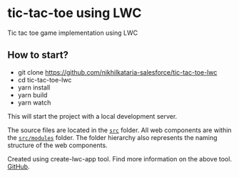 # tic-tac-toe using LWC

Tic tac toe game implementation using LWC

## How to start?

-   git clone https://github.com/nikhilkataria-salesforce/tic-tac-toe-lwc
-   cd tic-tac-toe-lwc
-   yarn install
-   yarn build
-   yarn watch

This will start the project with a local development server.

The source files are located in the [`src`](./src) folder. All web components are within the [`src/modules`](./src/modules) folder. The folder hierarchy also represents the naming structure of the web components.

Created using create-lwc-app tool.
Find more information on the above tool. [GitHub](https://github.com/muenzpraeger/create-lwc-app).
